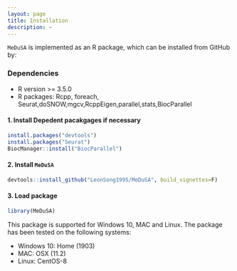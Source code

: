 ```yaml
---
layout: page
title: Installation
description: ~
---
```


`MeDuSA` is implemented as an R package, which can be installed from GitHub by:

### Dependencies 
* R version >= 3.5.0
* R packages: Rcpp, foreach, Seurat,doSNOW,mgcv,RcppEigen,parallel,stats,BiocParallel

#### 1. Install Depedent pacakgages if necessary
```r
install.packages("devtools")
install.packages("Seurat")
BiocManager::install("BiocParallel")
```

#### 2. Install `MeDuSA`
```r
devtools::install_github("LeonSong1995/MeDuSA", build_vignettes=F)
```
#### 3. Load package
```r
library(MeDuSA)
```

This package is supported for Windows 10, MAC and Linux. The package has been tested on the following systems:
- Windows 10: Home (1903)
- MAC: OSX (11.2)
- Linux: CentOS-8
